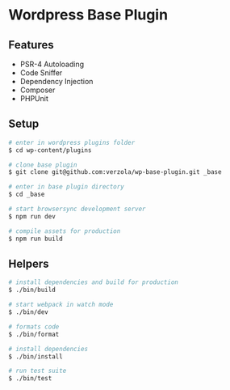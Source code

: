 # Wordpress Base Plugin

## Features

- PSR-4 Autoloading
- Code Sniffer
- Dependency Injection
- Composer
- PHPUnit

## Setup

```sh
# enter in wordpress plugins folder 
$ cd wp-content/plugins

# clone base plugin
$ git clone git@github.com:verzola/wp-base-plugin.git _base

# enter in base plugin directory
$ cd _base

# start browsersync development server
$ npm run dev

# compile assets for production
$ npm run build

```

## Helpers

```sh
# install dependencies and build for production
$ ./bin/build

# start webpack in watch mode
$ ./bin/dev

# formats code
$ ./bin/format

# install dependencies
$ ./bin/install

# run test suite
$ ./bin/test
```
